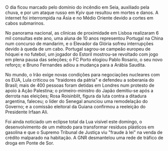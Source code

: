 O dia ficou marcado pelo domínio do incêndio em Seia, auxiliado pela chuva, e por um ataque russo em Kyiv que resultou em mortes e danos. A internet foi interrompida na Ásia e no Médio Oriente devido a cortes em cabos submarinos.

No panorama nacional, as clínicas de proximidade em Lisboa realizaram 6 mil consultas este ano, uma aluna de 10 anos representou Portugal na China num concurso de mandarim, e o Elevador da Glória sofreu interrupções devido à queda de um cabo. Portugal sagrou-se campeão europeu de hóquei e no futebol, um jogador do Estoril mostrou-se revoltado com jogo em plena pausa das seleções; o FC Porto elogiou Pablo Rosario, o seu novo reforço; e Bruno Fernandes adiou a mudança para a Arábia Saudita.

No mundo, o Irão exige novas condições para negociações nucleares com os EUA, Lula criticou os "traidores da pátria" e defendeu a soberania do Brasil; mais de 400 pessoas foram detidas em Londres num protesto de apoio à Ação Palestina; o primeiro-ministro do Japão demitiu-se após a derrota nas eleições; Rosa Roisinblit, figura da luta contra a ditadura argentina, faleceu; o líder do Senegal anunciou uma remodelação do Governo; e a comissão eleitoral da Guiana confirmou a reeleição do Presidente Irfaan Ali.

Foi ainda noticiado um eclipse total da Lua visível este domingo, o desenvolvimento de um método para transformar resíduos plásticos em gasolina e que o Supremo Tribunal de Justiça viu "fraude à lei" na venda de crédito malparado na habitação. A GNR desmantelou uma rede de tráfico de droga em Ponte de Sor.
